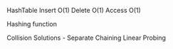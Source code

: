 HashTable
Insert O(1)
Delete O(1)
Access O(1)

Hashing function

Collision Solutions -
Separate Chaining
Linear Probing
